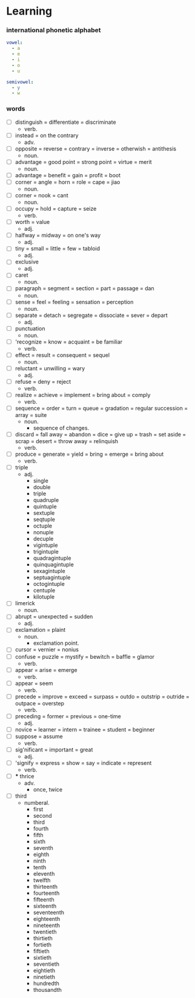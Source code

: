 # Learning

### international phonetic alphabet

```yaml
vowel:
  - a
  - e
  - i
  - o
  - u

semivowel:
  - y
  - w
```

### words

- [ ] distinguish = differentiate = discriminate
  - verb.
- [ ] instead = on the contrary
  - adv.
- [ ] opposite = reverse = contrary = inverse = otherwish = antithesis
  - noun.
- [ ] advantage = good point = strong point = virtue = merit
  - noun.
- [ ] advantage = benefit = gain = profit = boot
- [ ] corner = angle = horn = role = cape = jiao
  - noun.
- [ ] corner = nook = cant
  - noun.
- [ ] occupy = hold = capture = seize
  - verb.
- [ ] worth = value
  - adj.
- [ ] halfway = midway = on one's way
  - adj.
- [ ] tiny = small = little = few = tabloid
  - adj.
- [ ] exclusive
  - adj.
- [ ] caret
  - noun.
- [ ] paragraph = segment = section = part = passage = dan
  - noun.
- [ ] sense = feel = feeling = sensation = perception
  - noun.
- [ ] separate = detach = segregate = dissociate = sever = depart
  - adj.
- [ ] punctuation
  - noun.
- [ ] 'recognize = know = acquaint = be familiar
  - verb.
- [ ] effect = result = consequent = sequel
  - noun.
- [ ] reluctant = unwilling = wary
  - adj.
- [ ] refuse = deny = reject
  - verb.
- [ ] realize = achieve = implement = bring about = comply
  - verb.
- [ ] sequence = order = turn = queue = gradation = regular succession = array = suite
  - noun.
    - sequence of changes.
- [ ] discard = fall away = abandon = dice = give up = trash = set aside = scrap = desert = throw away = relinquish
  - verb.
- [ ] produce = generate = yield = bring = emerge = bring about
  - verb.
- [ ] triple
  - adj.
    - single
    - double
    - triple
    - quadruple
    - quintuple
    - sextuple
    - seqtuple
    - octuple
    - nonuple
    - decuple
    - vigintuple
    - trigintuple
    - quadragintuple
    - quinquagintuple
    - sexagintuple
    - septuagintuple
    - octogintuple
    - centuple
    - kilotuple
- [ ] limerick
  - noun.
- [ ] abrupt = unexpected = sudden
  - adj.
- [ ] exclamation = plaint
  - noun.
    - exclamation point.
- [ ] cursor = vernier = nonius
- [ ] confuse = puzzle = mystify = bewitch = baffle = glamor
  - verb.
- [ ] appear = arise = emerge
  - verb.
- [ ] appear = seem
  - verb.
- [ ] precede = improve = exceed = surpass = outdo = outstrip = outride = outpace = overstep
  - verb.
- [ ] preceding = former = previous = one-time
  - adj.
- [ ] novice = learner = intern = trainee = student = beginner
- [ ] suppose = assume
  - verb.
- [ ] sig'nificant = important = great
  - adj.
- [ ] 'signify = express = show = say = indicate = represent
  - verb.
- [ ] **\*** thrice
  - adv.
    - once, twice
- [ ] third
  - numberal.
    - first
    - second
    - third
    - fourth
    - fifth
    - sixth
    - seventh
    - eighth
    - ninth
    - tenth
    - eleventh
    - twelfth
    - thirteenth
    - fourteenth
    - fifteenth
    - sixteenth
    - seventeenth
    - eighteenth
    - nineteenth
    - twentieth
    - thirtieth
    - fortieth
    - fiftieth
    - sixtieth
    - seventieth
    - eightieth
    - ninetieth
    - hundredth
    - thousandth
